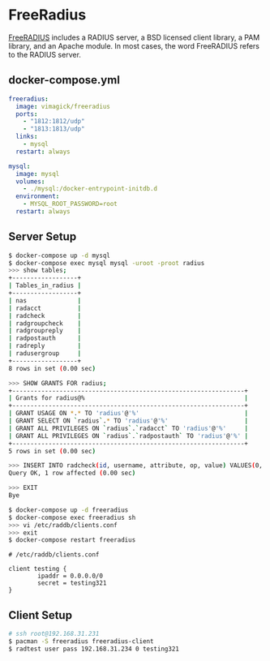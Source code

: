FreeRadius
==========

[FreeRADIUS][1] includes a RADIUS server, a BSD licensed client library, a PAM
library, and an Apache module. In most cases, the word FreeRADIUS refers to the
RADIUS server.

## docker-compose.yml

```yaml
freeradius:
  image: vimagick/freeradius
  ports:
    - "1812:1812/udp"
    - "1813:1813/udp"
  links:
    - mysql
  restart: always

mysql:
  image: mysql
  volumes:
    - ./mysql:/docker-entrypoint-initdb.d
  environment:
    - MYSQL_ROOT_PASSWORD=root
  restart: always
```

## Server Setup

```bash
$ docker-compose up -d mysql
$ docker-compose exec mysql mysql -uroot -proot radius
>>> show tables;
+------------------+
| Tables_in_radius |
+------------------+
| nas              |
| radacct          |
| radcheck         |
| radgroupcheck    |
| radgroupreply    |
| radpostauth      |
| radreply         |
| radusergroup     |
+------------------+
8 rows in set (0.00 sec)

>>> SHOW GRANTS FOR radius;
+----------------------------------------------------------------+
| Grants for radius@%                                            |
+----------------------------------------------------------------+
| GRANT USAGE ON *.* TO 'radius'@'%'                             |
| GRANT SELECT ON `radius`.* TO 'radius'@'%'                     |
| GRANT ALL PRIVILEGES ON `radius`.`radacct` TO 'radius'@'%'     |
| GRANT ALL PRIVILEGES ON `radius`.`radpostauth` TO 'radius'@'%' |
+----------------------------------------------------------------+
5 rows in set (0.00 sec)

>>> INSERT INTO radcheck(id, username, attribute, op, value) VALUES(0, 'user', 'Cleartext-Password', ':=', 'pass');
Query OK, 1 row affected (0.00 sec)

>>> EXIT
Bye

$ docker-compose up -d freeradius
$ docker-compose exec freeradius sh
>>> vi /etc/raddb/clients.conf
>>> exit
$ docker-compose restart freeradius
```

```
# /etc/raddb/clients.conf

client testing {
        ipaddr = 0.0.0.0/0
        secret = testing321
}
```

## Client Setup

```bash
# ssh root@192.168.31.231
$ pacman -S freeradius freeradius-client
$ radtest user pass 192.168.31.234 0 testing321
```

[1]: http://freeradius.org/
